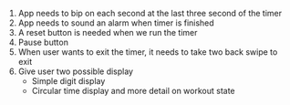 1. App needs to bip on each second at the last three second of the timer
2. App needs to sound an alarm when timer is finished
4. A reset button is needed when we run the timer
5. Pause button
5. When user wants to exit the timer, it needs to take two back swipe to exit
6. Give user two possible display
    * Simple digit display
    * Circular time display and more detail on workout state
